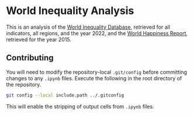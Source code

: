 # World Inequality Analysis

This is an analysis of the [World Inequality Database](https://wid.world), retrieved for all indicators, all regions, and the year 2022, and the [World Happiness Report](https://worldhappiness.report), retrieved for the year 2015.

## Contributing

You will need to modify the repository-local `.git/config` before committing changes to any `.ipynb` files. Execute the following in the root directory of the repository.

```sh
git config --local include.path ../.gitconfig
```

This will enable the stripping of output cells from `.ipynb` files.